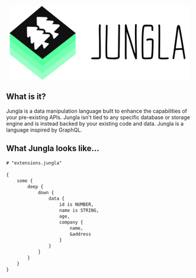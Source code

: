 <p align="center">
<img src="./assets/img/Jungla.svg" height="200px" alt="Jungla"  title="Jungla">
</p>

## What is it?

Jungla is a data manipulation language built to enhance the capabilities of your pre-existing APIs.
Jungla isn't tied to any specific database or storage engine and is instead backed by your existing code and data.
Jungla is a language inspired by GraphQL.

## What Jungla looks like...

```Jungla
# "extensions.jungla"

{
    some {
        deep {
            down {
                data {
                    id is NUMBER,
                    name is STRING,
                    age,
                    company {
                        name,
                        &address
                    }
                }
            }
        }
    }
}

```
